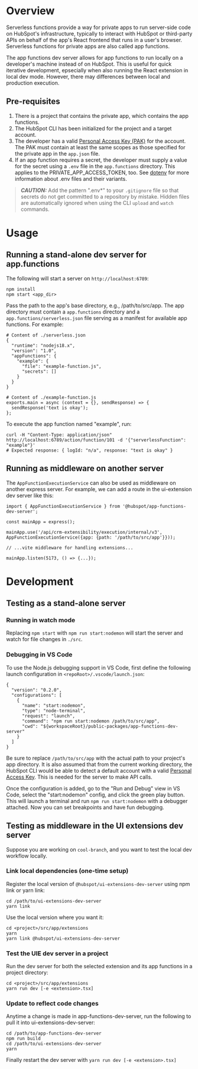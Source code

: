 # Overview

Serverless functions provide a way for private apps to run server-side code on HubSpot's infrastructure, typically to interact with HubSpot or third-party APIs on behalf of the app's React frontend that runs in a user's browser. Serverless functions for private apps are also called app functions.

The app functions dev server allows for app functions to run locally on a developer's machine instead of on HubSpot. This is useful for quick iterative development, epsecially when also running the React extension in local dev mode. However, there may differences between local and production execution.

## Pre-requisites

1. There is a project that contains the private app, which contains the app functions.
2. The HubSpot CLI has been initialized for the project and a target account.
3. The developer has a valid [Personal Access Key (PAK)](https://developers.hubspot.com/docs/cms/personal-access-key) for the account. The PAK must contain at least the same scopes as those specified for the private app in the `app.json` file.
4. If an app function requires a secret, the developer must supply a value for the secret using a `.env` file in the `app.functions` directory. This applies to the PRIVATE_APP_ACCESS_TOKEN, too. See [dotenv](https://www.npmjs.com/package/dotenv) for more information about .env files and their variants.

> **_CAUTION:_**  Add the pattern ".env*" to your `.gitignore` file so that secrets do not get committed to a repository by mistake. Hidden files are automatically ignored when using the CLI `upload` and `watch` commands.

# Usage

## Running a stand-alone dev server for app.functions

The following will start a server on `http://localhost:6789`:
```
npm install
npm start <app_dir>
```

Pass the path to the app's base directory, e.g., /path/to/src/app. The app directory must contain a `app.functions` directory and a `app.functions/serverless.json` file serving as a manifest for available app functions. For example:
```
# Content of ./serverless.json
{
  "runtime": "nodejs18.x",
  "version": "1.0",
  "appFunctions": {
    "example": {
      "file": "example-function.js",
      "secrets": []
    }
  }
}

# Content of ./example-function.js
exports.main = async (context = {}, sendResponse) => {
  sendResponse('text is okay');
};
```

To execute the app function named "example", run:
```
curl -H "Content-Type: application/json" http://localhost:6789/action/function/101 -d '{"serverlessFunction": "example"}'
# Expected response: { logId: "n/a", response: "text is okay" }
```

## Running as middleware on another server

The `AppFunctionExecutionService` can also be used as middleware on another express server. For example, we can add a route in the ui-extension dev server like this:
```
import { AppFunctionExecutionService } from '@hubspot/app-functions-dev-server';

const mainApp = express();

mainApp.use('/api/crm-extensibility/execution/internal/v3', AppFunctionExecutionService({app: {path: '/path/to/src/app'}}));

// ...vite middleware for handling extensions...

mainApp.listen(5173, () => {...});
```

# Development

## Testing as a stand-alone server

### Running in watch mode

Replacing `npm start` with `npm run start:nodemon` will start the server and watch for file changes in `./src`.

### Debugging in VS Code

To use the Node.js debugging support in VS Code, first define the following launch configuration in `<repoRoot>/.vscode/launch.json`:
```
{
  "version": "0.2.0",
  "configurations": [
    {
      "name": "start:nodemon",
      "type": "node-terminal",
      "request": "launch",
      "command": "npm run start:nodemon /path/to/src/app",
      "cwd": "${workspaceRoot}/public-packages/app-functions-dev-server"
    }
  ]
}
```

Be sure to replace `/path/to/src/app` with the actual path to your project's app directory. It is also assumed that from the current working directory, the HubSpot CLI would be able to detect a default account with a valid [Personal Access Key](https://developers.hubspot.com/docs/cms/personal-access-key). This is needed for the server to make API calls.

Once the configuration is added, go to the "Run and Debug" view in VS Code, select the "start:nodemon" config, and click the green play button. This will launch a terminal and run `npm run start:nodemon` with a debugger attached. Now you can set breakpoints and have fun debugging.

## Testing as middleware in the UI extensions dev server

Suppose you are working on `cool-branch`, and you want to test the local dev workflow locally.

### Link local dependencies (one-time setup)

Register the local version of `@hubspot/ui-extensions-dev-server` using npm link or yarn link:
```
cd /path/to/ui-extensions-dev-server
yarn link
```

Use the local version where you want it:
```
cd <project>/src/app/extensions
yarn
yarn link @hubspot/ui-extensions-dev-server
```

### Test the UIE dev server in a project

Run the dev server for both the selected extension and its app functions in a project directory:
```
cd <project>/src/app/extensions
yarn run dev [-e <extension>.tsx]
```

### Update to reflect code changes

Anytime a change is made in app-functions-dev-server, run the following to pull it into ui-extensions-dev-server:
```
cd /path/to/app-functions-dev-server
npm run build
cd /path/to/ui-extensions-dev-server
yarn
```

Finally restart the dev server with `yarn run dev [-e <extension>.tsx]`
